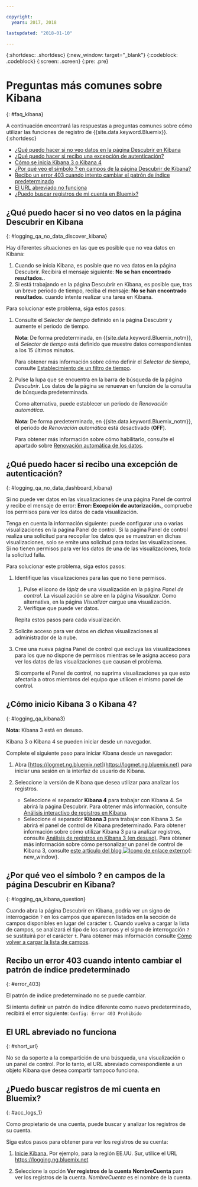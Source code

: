 ```yaml
---

copyright:
  years: 2017, 2018

lastupdated: "2018-01-10"

---
```




{:shortdesc: .shortdesc}
{:new_window: target="_blank"}
{:codeblock: .codeblock}
{:screen: .screen}
{:pre: .pre}


# Preguntas más comunes sobre Kibana
{: #faq_kibana}

A continuación encontrará las respuestas a preguntas comunes sobre cómo utilizar las funciones de registro de {{site.data.keyword.Bluemix}}. {:shortdesc}

* [¿Qué puedo hacer si no veo datos en la página Descubrir en Kibana](/docs/services/CloudLogAnalysis/qa/faq_kibana.html##logging_qa_no_data_discover_kibana)
* [¿Qué puedo hacer si recibo una excepción de autenticación?](/docs/services/CloudLogAnalysis/qa/faq_kibana.html##logging_qa_no_data_dashboard_kibana)
* [Cómo se inicia Kibana 3 o Kibana 4](/docs/services/CloudLogAnalysis/qa/faq_kibana.html##logging_qa_kibana3)
* [¿Por qué veo el símbolo ? en campos de la página Descubrir de Kibana? ](/docs/services/CloudLogAnalysis/qa/faq_kibana.html##logging_qa_kibana_question)
* [Recibo un error 403 cuando intento cambiar el patrón de índice predeterminado](/docs/services/CloudLogAnalysis/qa/faq_kibana.html#error_403)
* [El URL abreviado no funciona](/docs/services/CloudLogAnalysis/qa/faq_kibana.html#short_url)
* [¿Puedo buscar registros de mi cuenta en Bluemix?](/docs/services/CloudLogAnalysis/qa/faq_kibana.html#acc_logs_1)


## ¿Qué puedo hacer si no veo datos en la página Descubrir en Kibana
{: #logging_qa_no_data_discover_kibana}

Hay diferentes situaciones en las que es posible que no vea datos en Kibana:

1. Cuando se inicia Kibana, es posible que no vea datos en la página Descubrir. Recibirá el mensaje siguiente: **No se han encontrado resultados.**. 
2. Si está trabajando en la página Descubrir en Kibana, es posible que, tras un breve periodo de tiempo, reciba el mensaje: **No se han encontrado resultados.** cuando intente realizar una tarea en Kibana.

Para solucionar este problema, siga estos pasos:

1. Consulte el *Selector de tiempo* definido en la página Descubrir y aumente el periodo de tiempo. 

    **Nota**: De forma predeterminada, en {{site.data.keyword.Bluemix_notm}}, el *Selector de tiempo* está definido que muestre datos correspondientes a los 15 últimos minutos.

    Para obtener más información sobre cómo definir el *Selector de tiempo*, consulte [Establecimiento de un filtro de tiempo](/docs/services/CloudLogAnalysis/kibana/filter_logs.html#set_time_filter).
       
2. Pulse la lupa que se encuentra en la barra de búsqueda de la página *Descubrir*. Los datos de la página se renuevan en función de la consulta de búsqueda predeterminada.

    Como alternativa, puede establecer un periodo de *Renovación automática*.

    **Nota**: De forma predeterminada, en {{site.data.keyword.Bluemix_notm}}, el periodo de *Renovación automática* está desactivado (**OFF**).
    
    Para obtener más información sobre cómo habilitarlo, consulte el apartado sobre [Renovación automática de los datos](/docs/services/CloudLogAnalysis/kibana/analize_logs_interactively.html#discover_view_refresh_interval).



## ¿Qué puedo hacer si recibo una excepción de autenticación?
{: #logging_qa_no_data_dashboard_kibana}

Si no puede ver datos en las visualizaciones de una página Panel de control y recibe el mensaje de error: **Error: Excepción de autorización.**, compruebe los permisos para ver los datos de cada visualización.

Tenga en cuenta la información siguiente: puede configurar una o varias visualizaciones en la página Panel de control. Si la página Panel de control realiza una solicitud para recopilar los datos que se muestran en dichas visualizaciones, solo se emite una solicitud para todas las visualizaciones. Si no tienen permisos para ver los datos de una de las visualizaciones, toda la solicitud falla.

Para solucionar este problema, siga estos pasos:

1. Identifique las visualizaciones para las que no tiene permisos.

    1. Pulse el icono de *lápiz* de una visualización en la página *Panel de control*. La visualización se abre en la página *Visualizar*. Como alternativa, en la página *Visualizar* cargue una visualización. 
    2. Verifique que puede ver datos.
    
    Repita estos pasos para cada visualización.

2. Solicite acceso para ver datos en dichas visualizaciones al administrador de la nube.

3. Cree una nueva página Panel de control que excluya las visualizaciones para los que no dispone de permisos mientras se le asigna acceso para ver los datos de las visualizaciones que causan el problema. 

    Si comparte el Panel de control, no suprima visualizaciones ya que esto afectaría a otros miembros del equipo que utilicen el mismo panel de control.

## ¿Cómo inicio Kibana 3 o Kibana 4?
{: #logging_qa_kibana3}

**Nota:** Kibana 3 está en desuso.

Kibana 3 o Kibana 4 se pueden iniciar desde un navegador.

Complete el siguiente paso para iniciar Kibana desde un navegador:

1. Abra [https://logmet.ng.bluemix.net](https://logmet.ng.bluemix.net) para iniciar una sesión en la interfaz de usuario de Kibana.
    
2. Seleccione la versión de Kibana que desea utilizar para analizar los registros.
    * Seleccione el separador **Kibana 4** para trabajar con Kibana 4. Se abrirá la página Descubrir. Para obtener más información, consulte [Análisis interactivo de registros en Kibana](/docs/services/CloudLogAnalysis/qa/faq_kibana.html#logging_kibana_analize_logs_interactively.html#kibana_analize_logs_interactively).
    * Seleccione el separador **Kibana 3** para trabajar con Kibana 3. Se abrirá el panel de control de Kibana predeterminado. Para obtener información sobre cómo utilizar Kibana 3 para analizar registros, consulte [Análisis de registros en Kibana 3 (en desuso)](docs/monitor_log/kibana3/logging_view_kibana3.html#analyzing_logs_Kibana3). Para obtener más información sobre cómo personalizar un panel de control de Kibana 3, consulte [este artículo del blog ![Icono de enlace externo](../../../icons/launch-glyph.svg "Icono de enlace externo")](https://www.ibm.com/blogs/bluemix/2015/09/creating-custom-kibana-dashboard-in-bluemix/){: new_window}.
     

## ¿Por qué veo el símbolo ? en campos de la página Descubrir en Kibana?
{: #logging_qa_kibana_question}

Cuando abra la página Descubrir en Kibana, podría ver un signo de interrogación `?` en los campos que aparecen listados en la sección de campos disponibles en lugar del carácter `t`. Cuando vuelva a cargar la lista de campos, se analizará el tipo de los campos y el signo de interrogación `?` se sustituirá por el carácter `t`. Para obtener más información consulte [Cómo volver a cargar la lista de campos](/docs/services/CloudLogAnalysis/kibana/analize_logs_interactively.html#discover_view_reload_fields).


## Recibo un error 403 cuando intento cambiar el patrón de índice predeterminado
{: #error_403}

El patrón de índice predeterminado no se puede cambiar. 

Si intenta definir un patrón de índice diferente como nuevo predeterminado, recibirá el error siguiente: `Config: Error 403 Prohibido`

## El URL abreviado no funciona
{: #short_url}

No se da soporte a la compartición de una búsqueda, una visualización o un panel de control. Por lo tanto, el URL abreviado correspondiente a un objeto Kibana que desea compartir tampoco funciona.  

## ¿Puedo buscar registros de mi cuenta en Bluemix?
{: #acc_logs_1}

Como propietario de una cuenta, puede buscar y analizar los registros de su cuenta. 

Siga estos pasos para obtener para ver los registros de su cuenta:


1. [Inicie Kibana.](/docs/services/CloudLogAnalysis/kibana/launch.html#launch_Kibana_from_browser) Por ejemplo, para la región EE.UU. Sur, utilice el URL https://logging.ng.bluemix.net

2. Seleccione la opción **Ver registros de la cuenta NombreCuenta** para ver los registros de la cuenta. *NombreCuenta* es el nombre de la cuenta. 

